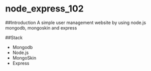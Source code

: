 # node_express_102

##Introduction
A simple user management website by using node.js mongodb, mongoskin and express

##Stack
- Mongodb
- Node.js
- MongoSkin
- Express
